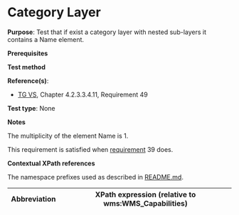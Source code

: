 # Category Layer

**Purpose**: Test that if exist a category layer with nested sub-layers it contains a Name element.

**Prerequisites**

**Test method**

**Reference(s)**:
* [TG VS](./README.md#ref_TG_VS), Chapter 4.2.3.3.4.11, Requirement 49

**Test type**: None

**Notes**

The multiplicity of the element Name is 1.

This requirement is satisfied when [requirement](./at39-getcapabilities-layer-name.md) 39 does.

**Contextual XPath references**

The namespace prefixes used as described in [README.md](./README.md#namespaces).

Abbreviation                                               |  XPath expression (relative to wms:WMS_Capabilities)
---------------------------------------------------------- | -------------------------------------------------------------------------
